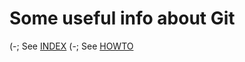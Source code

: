 Some useful info about Git
==========================

(-; See [INDEX](INDEX.md)
(-; See [HOWTO](HOWTO.md)

